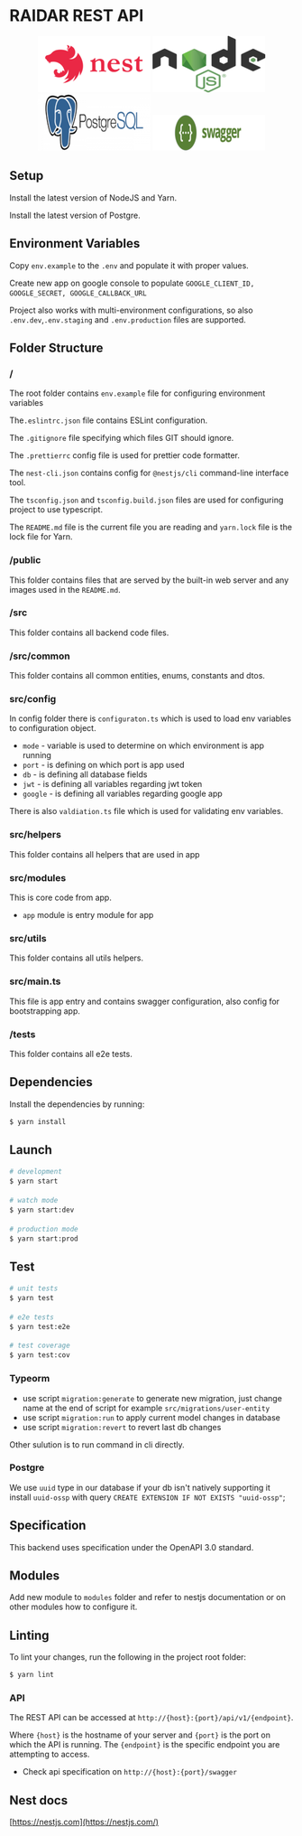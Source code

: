 # RAIDAR REST API

<p align="middle">
  <a href="http://nestjs.com/" target="blank"><img src="./public/tech-stack/nestjs.png" width="200" alt="Nest Logo" /></a>
    <a href="https://nodejs.org/" target="blank"><img src="./public/tech-stack/nodejs.png" width="200" alt="Node Logo" /></a>
  <a href="https://www.postgresql.org/" target="blank"><img src="./public/tech-stack/postgre.png" width="200" alt="Postgre Logo" /></a>
    <a href="https://swagger.io/" target="blank"><img src="./public/tech-stack/swagger.png" width="200" alt="Swagger Logo" /></a>
</p>

## Setup

Install the latest version of NodeJS and Yarn.

Install the latest version of Postgre.

## Environment Variables

Copy `env.example` to the `.env` and populate it with proper values.

Create new app on google console to populate `GOOGLE_CLIENT_ID, GOOGLE_SECRET, GOOGLE_CALLBACK_URL`

Project also works with multi-environment configurations, so also `.env.dev`,`.env.staging` and `.env.production` files are supported.

## Folder Structure

### /

The root folder contains `env.example` file for configuring environment variables

The`.eslintrc.json` file contains ESLint configuration.

The `.gitignore` file specifying which files GIT should ignore.

The `.prettierrc` config file is used for prettier code formatter.

The `nest-cli.json` contains config for `@nestjs/cli` command-line interface tool.

The `tsconfig.json` and `tsconfig.build.json` files are used for configuring project to use typescript.

The `README.md` file is the current file you are reading and `yarn.lock` file is the lock file for Yarn.

### /public

This folder contains files that are served by the built-in web server and any images used in the `README.md`.

### /src

This folder contains all backend code files.

### /src/common

This folder contains all common entities, enums, constants and dtos.

### src/config

In config folder there is `configuraton.ts` which is used to load env variables to configuration object.

- `mode` - variable is used to determine on which environment is app running
- `port` - is defining on which port is app used
- `db` - is defining all database fields
- `jwt` - is defining all variables regarding jwt token
- `google` - is defining all variables regarding google app

There is also `valdiation.ts` file which is used for validating env variables.

### src/helpers

This folder contains all helpers that are used in app

### src/modules

This is core code from app.

- `app` module is entry module for app

### src/utils

This folder contains all utils helpers.

### src/main.ts

This file is app entry and contains swagger configuration, also config for bootstrapping app.

### /tests

This folder contains all e2e tests.

## Dependencies

Install the dependencies by running:

```bash
$ yarn install
```

## Launch

```bash
# development
$ yarn start

# watch mode
$ yarn start:dev

# production mode
$ yarn start:prod
```

## Test

```bash
# unit tests
$ yarn test

# e2e tests
$ yarn test:e2e

# test coverage
$ yarn test:cov
```

### Typeorm

- use script `migration:generate` to generate new migration, just change name at the end of script for example `src/migrations/user-entity`
- use script `migration:run` to apply current model changes in database
- use script `migration:revert` to revert last db changes

Other sulution is to run command in cli directly.

### Postgre

We use `uuid` type in our database if your db isn't natively supporting it install `uuid-ossp` with query `CREATE EXTENSION IF NOT EXISTS "uuid-ossp"`;

## Specification

This backend uses specification under the OpenAPI 3.0 standard.

## Modules

Add new module to `modules` folder and refer to nestjs documentation or on other modules how to configure it.

## Linting

To lint your changes, run the following in the project root folder:

```bash
$ yarn lint
```

### API

The REST API can be accessed at `http://{host}:{port}/api/v1/{endpoint}`.

Where `{host}` is the hostname of your server and `{port}` is the port on which the API is running. The `{endpoint}` is the specific endpoint you are attempting to access.

- Check api specification on `http://{host}:{port}/swagger`

## Nest docs

[https://nestjs.com](https://nestjs.com/)
